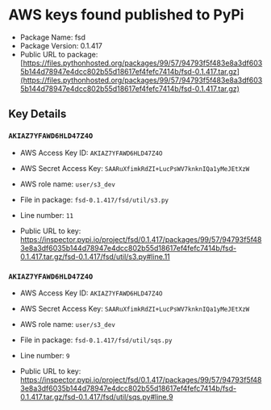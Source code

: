 # AWS keys found published to PyPi

* Package Name: fsd
* Package Version: 0.1.417
* Public URL to package: [https://files.pythonhosted.org/packages/99/57/94793f5f483e8a3df6035b144d78947e4dcc802b55d18617ef4fefc7414b/fsd-0.1.417.tar.gz](https://files.pythonhosted.org/packages/99/57/94793f5f483e8a3df6035b144d78947e4dcc802b55d18617ef4fefc7414b/fsd-0.1.417.tar.gz)

## Key Details

### `AKIAZ7YFAWD6HLD47Z4O`

* AWS Access Key ID: `AKIAZ7YFAWD6HLD47Z4O`
* AWS Secret Access Key: `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` 
* AWS role name: `user/s3_dev`
* File in package: `fsd-0.1.417/fsd/util/s3.py`
* Line number: `11`

* Public URL to key: https://inspector.pypi.io/project/fsd/0.1.417/packages/99/57/94793f5f483e8a3df6035b144d78947e4dcc802b55d18617ef4fefc7414b/fsd-0.1.417.tar.gz/fsd-0.1.417/fsd/util/s3.py#line.11



### `AKIAZ7YFAWD6HLD47Z4O`

* AWS Access Key ID: `AKIAZ7YFAWD6HLD47Z4O`
* AWS Secret Access Key: `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` 
* AWS role name: `user/s3_dev`
* File in package: `fsd-0.1.417/fsd/util/sqs.py`
* Line number: `9`

* Public URL to key: https://inspector.pypi.io/project/fsd/0.1.417/packages/99/57/94793f5f483e8a3df6035b144d78947e4dcc802b55d18617ef4fefc7414b/fsd-0.1.417.tar.gz/fsd-0.1.417/fsd/util/sqs.py#line.9


